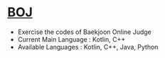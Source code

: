 # [BOJ](https://www.acmicpc.net/)

- Exercise the codes of Baekjoon Online Judge
- Current Main Language : Kotlin, C++
- Available Languages : Kotlin, C++, Java, Python
